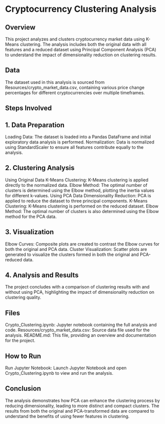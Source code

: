# Cryptocurrency Clustering Analysis

## Overview
This project analyzes and clusters cryptocurrency market data using K-Means clustering. The analysis includes both the original data with all features and a reduced dataset using Principal Component Analysis (PCA) to understand the impact of dimensionality reduction on clustering results.

## Data
The dataset used in this analysis is sourced from Resources/crypto_market_data.csv, containing various price change percentages for different cryptocurrencies over multiple timeframes.

## Steps Involved
## 1. Data Preparation
Loading Data: The dataset is loaded into a Pandas DataFrame and initial exploratory data analysis is performed.
Normalization: Data is normalized using StandardScaler to ensure all features contribute equally to the analysis.

## 2. Clustering Analysis
Using Original Data
K-Means Clustering: K-Means clustering is applied directly to the normalized data.
Elbow Method: The optimal number of clusters is determined using the Elbow method, plotting the inertia values for different k-values.
Using PCA Data
Dimensionality Reduction: PCA is applied to reduce the dataset to three principal components.
K-Means Clustering: K-Means clustering is performed on the reduced dataset.
Elbow Method: The optimal number of clusters is also determined using the Elbow method for the PCA data.

## 3. Visualization
Elbow Curves: Composite plots are created to contrast the Elbow curves for both the original and PCA data.
Cluster Visualization: Scatter plots are generated to visualize the clusters formed in both the original and PCA-reduced data.

## 4. Analysis and Results
The project concludes with a comparison of clustering results with and without using PCA, highlighting the impact of dimensionality reduction on clustering quality.

## Files
Crypto_Clustering.ipynb: Jupyter notebook containing the full analysis and code.
Resources/crypto_market_data.csv: Source data file used for the analysis.
README.md: This file, providing an overview and documentation for the project.

## How to Run
Run Jupyter Notebook:
Launch Jupyter Notebook and open Crypto_Clustering.ipynb to view and run the analysis.

## Conclusion
The analysis demonstrates how PCA can enhance the clustering process by reducing dimensionality, leading to more distinct and compact clusters. The results from both the original and PCA-transformed data are compared to understand the benefits of using fewer features in clustering.
